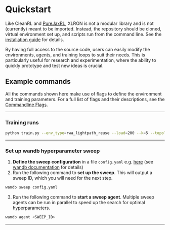 # Quickstart

Like CleanRL and [PureJaxRL](https://github.com/luchris429/purejaxrl), XLRON is not a modular library and is not (currently) meant to be imported. Instead, the repository should be cloned, virtual environment set up, and scripts run from the command line. See the [installation guide](installation.md) for details.

By having full access to the source code, users can easily modify the environments, agents, and training loops to suit their needs. This is particularly useful for research and experimentation, where the ability to quickly prototype and test new ideas is crucial.


## Example commands

All the commands shown here make use of flags to define the environment and training parameters. For a full list of flags and their descriptions, see the [Commandline Flags](flags_reference.md).

---
### Training runs

```bash
python train.py --env_type=rwa_lightpath_reuse --load=200 --k=5 --topology_name=nsfnet --link_resources=100 --max_requests=1e4 --max_timesteps=1e4 --mean_service_holding_time=10 --values_bw=100 --TOTAL_TIMESTEPS 10000000 --VISIBLE_DEVICES 1 --NUM_ENVS 100 --NUM_SEEDS 1 --ACTION_MASKING --incremental_loading --USE_GNN --gnn_latent 128 --message_passing_steps 3 --output_nodes_size 1 --output_globals_size 1 --gnn_mlp_layers 2 --WANDB --DOWNSAMPLE_FACTOR 100 --scale_factor 0.2 --LR 0.0003 --LR_SCHEDULE warmup_cosine --SCHEDULE_MULTIPLIER 100 --WARMUP_PEAK_MULTIPLIER 3 --WARMUP_END_FRACTION 0.1
```


---
### Set up wandb hyperparameter sweep

1. **Define the sweep configuration** in a file `config.yaml` e.g. [here](example_sweep_config.yml) (see [wandb documentation](https://docs.wandb.ai/guides/sweeps/configuration) for details)
2. Run the following command to **set up the sweep**. This will output a sweep ID, which you will need for the next step.

```bash
wandb sweep config.yaml
```

3. Run the following command to **start a sweep agent**. Multiple sweep agents can be run in parallel to speed up the search for optimal hyperparameters.

```bash
wandb agent <SWEEP_ID>
```

---
